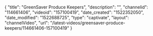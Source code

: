 {
    "title": "GreenSaver Produce Keepers",
    "description": "",
    "channelid": "114661406",
    "videoid": "157100419",
    "date_created": "1522352050",
    "date_modified": "1522688725",
    "type": "captivate",
    "layout": "channelVideo",
    "url": "\/latest-videos\/greensaver-produce-keepers\/114661406-157100419"
}